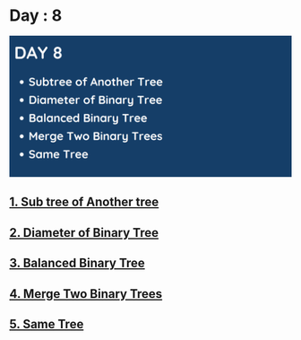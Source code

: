 # Day : 8
![Day 8](../images/day8.png)

## [1. Sub tree of Another tree](572.%20Subtree%20of%20Another%20Tree.md)

## [2. Diameter of Binary Tree](543.%20Diameter%20of%20Binary%20Tree.md)

## [3. Balanced Binary Tree](110.%20Balanced%20Binary%20Tree.md)

## [4. Merge Two Binary Trees](617.%20Merge%20Two%20Binary%20Trees.md)

## [5. Same Tree](100.%20Same%20Tree.md)